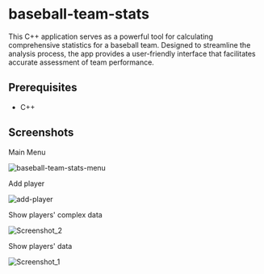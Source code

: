 # baseball-team-stats
This C++ application serves as a powerful tool for calculating comprehensive statistics for a baseball team. Designed to streamline the analysis process, the app provides a user-friendly interface that facilitates accurate assessment of team performance.

## Prerequisites
- C++

## Screenshots

Main Menu

![baseball-team-stats-menu](https://github.com/Palalele22/baseball-team-stats/assets/100528078/5ba982f7-2c62-4d07-946b-78727cac9209)

Add player

![add-player](https://github.com/Palalele22/baseball-team-stats/assets/100528078/870d7061-7319-4a79-aa41-4e2960bf6445)

Show players' complex data 

![Screenshot_2](https://github.com/Palalele22/baseball-team-stats/assets/100528078/9cf71dfb-1358-42ba-8832-d750850b4ff6)

Show players' data

![Screenshot_1](https://github.com/Palalele22/baseball-team-stats/assets/100528078/1ff602ac-02b0-41f2-b7bd-4216b44e402f)

